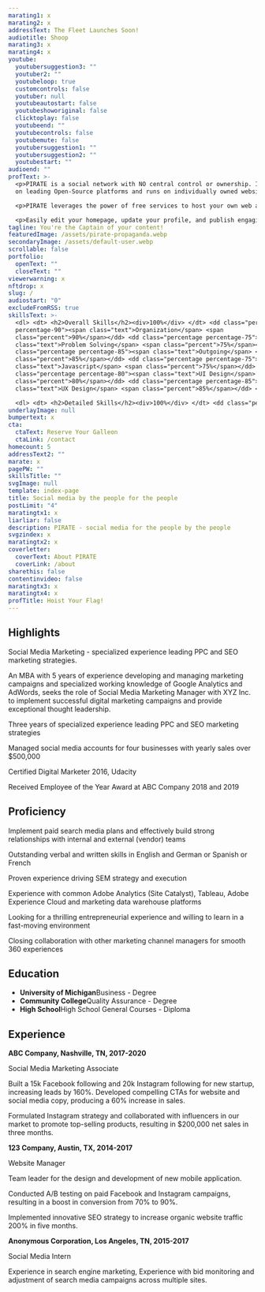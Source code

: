 ```yaml
---
marating1: x
marating2: x
addressText: The Fleet Launches Soon!
audiotitle: Shoop
marating3: x
marating4: x
youtube:
  youtubersuggestion3: ""
  youtuber2: ""
  youtubeloop: true
  customcontrols: false
  youtuber: null
  youtubeautostart: false
  youtubeshoworiginal: false
  clicktoplay: false
  youtubeend: ""
  youtubecontrols: false
  youtubemute: false
  youtubersuggestion1: ""
  youtubersuggestion2: ""
  youtubestart: ""
audioend: ""
profText: >-
  <p>PIRATE is a social network with NO central control or ownership. It's based
  on leading Open-Source platforms and runs on individually owned websites. </p>

  <p>PIRATE leverages the power of free services to host your own web app that you can control from any device, all for FREE! </p>

  <p>Easily edit your homepage, update your profile, and publish engaging content on your OWN website/app.</p>
tagline: You're the Captain of your content!
featuredImage: /assets/pirate-propaganda.webp
secondaryImage: /assets/default-user.webp
scrollable: false
portfolio:
  openText: ""
  closeText: ""
viewerwarning: x
nftdrop: x
slug: /
audiostart: "0"
excludeFromRSS: true
skillsText: >-
  <dl> <dt> <h2>Overall Skills</h2><div>100%</div> </dt> <dd class="percentage
  percentage-90"><span class="text">Organization</span> <span
  class="percent">90%</span></dd> <dd class="percentage percentage-75"><span
  class="text">Problem Solving</span> <span class="percent">75%</span></dd> <dd
  class="percentage percentage-85"><span class="text">Outgoing</span> <span
  class="percent">85%</span></dd> <dd class="percentage percentage-75"><span
  class="text">Javascript</span> <span class="percent">75%</span></dd> <dd
  class="percentage percentage-80"><span class="text">UI Design</span> <span
  class="percent">80%</span></dd> <dd class="percentage percentage-85"><span
  class="text">UX Design</span> <span class="percent">85%</span></dd> </dl>

  <dl> <dt> <h2>Detailed Skills</h2><div>100%</div> </dt> <dd class="percentage percentage-90"><span class="text">Word Perfect</span> <span class="percent">90%</span></dd> <dd class="percentage percentage-85"><span class="text">MS Paint</span> <span class="percent">85%</span></dd> <dd class="percentage percentage-75"><span class="text">Photoshop</span> <span class="percent">75%</span></dd> <dd class="percentage percentage-99"><span class="text">Hacking</span> <span class="percent">99%</span></dd> </dl>
underlayImage: null
bumpertext: x
cta:
  ctaText: Reserve Your Galleon
  ctaLink: /contact
homecount: 5
addressText2: ""
marate: x
pagePW: ""
skillsTitle: ""
svgImage: null
template: index-page
title: Social media by the people for the people
postLimit: "4"
maratingtx1: x
liarliar: false
description: PIRATE - social media for the people by the people
svgzindex: x
maratingtx2: x
coverletter:
  coverText: About PIRATE
  coverLink: /about
sharethis: false
contentinvideo: false
maratingtx3: x
maratingtx4: x
profTitle: Hoist Your Flag!
---
```


<div style="">


## Highlights

Social Media Marketing - specialized experience leading PPC and SEO marketing strategies.

An MBA with 5 years of experience developing and managing marketing campaigns and specialized working knowledge of Google Analytics and AdWords, seeks the role of Social Media Marketing Manager with XYZ Inc. to implement successful digital marketing campaigns and provide exceptional thought leadership.</p><p>Three years of specialized experience leading PPC and SEO marketing strategies

Managed social media accounts for four businesses with yearly sales over $500,000

Certified Digital Marketer 2016, Udacity

Received Employee of the Year Award at ABC Company 2018 and 2019

## Proficiency

Implement paid search media plans and effectively build strong relationships with internal and external (vendor) teams

Outstanding verbal and written skills in English and German or Spanish or French

Proven experience driving SEM strategy and execution

Experience with common Adobe Analytics (Site Catalyst), Tableau, Adobe Experience Cloud and marketing data warehouse platforms

Looking for a thrilling entrepreneurial experience and willing to learn in a fast-moving environment

Closing collaboration with other marketing channel managers for smooth 360 experiences
      

## Education

<ul className="edu">
    <li><strong>University of Michigan</strong>Business - Degree</li>
    <li><strong>Community College</strong>Quality Assurance - Degree</li>
    <li><strong>High School</strong>High School General Courses - Diploma</li>
    </ul>




</div>
<div>


## Experience

**ABC Company, Nashville, TN, 2017-2020**

Social Media Marketing Associate

Built a 15k Facebook following and 20k Instagram following for new startup, increasing leads by 160%.
Developed compelling CTAs for website and social media copy, producing a 60% increase in sales.

Formulated Instagram strategy and collaborated with influencers in our market to promote top-selling products, resulting in $200,000 net sales in three months.

**123 Company, Austin, TX, 2014-2017**

Website Manager

Team leader for the design and development of new mobile application.

Conducted A/B testing on paid Facebook and Instagram campaigns, resulting in a boost in conversion from 70% to 90%.

Implemented innovative SEO strategy to increase organic website traffic 200% in five months.

**Anonymous Corporation, Los Angeles, TN, 2015-2017**

Social Media Intern

Experience in search engine marketing, Experience with bid monitoring and adjustment of search media campaigns across multiple sites.


</div>

